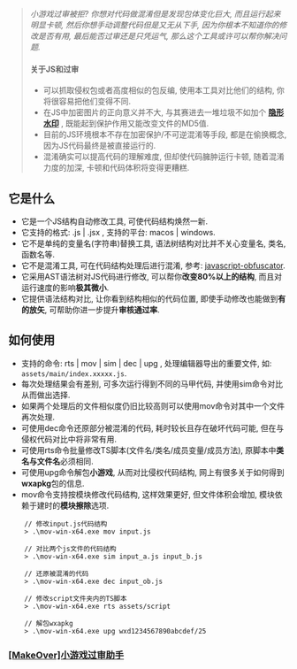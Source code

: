 > *小游戏过审被拒? 你想对代码做混淆但是发现包体变化巨大, 而且运行起来明显卡顿, 然后你想手动调整代码但是又无从下手, 因为你根本不知道你的修改是否有用, 最后能否过审还是只凭运气, 那么这个工具或许可以帮你解决问题.*
> 
> #### 关于JS和过审
> * 可以抓取侵权包或者高度相似的包反编, 使用本工具对比他们的结构, 你将很容易把他们变得不同.
> * 在JS中加密图片的正向意义并不大, 与其赛进去一堆垃圾不如加个 [**隐形水印**](https://store.cocos.com/app/detail/5318) , 既能起到保护作用又能改变文件的MD5值.
> * 目前的JS环境根本不存在加密保护/不可逆混淆等手段, 都是在偷换概念, 因为JS代码最终是被直接运行的.
> * 混淆确实可以提高代码的理解难度, 但却使代码臃肿运行卡顿, 随着混淆力度的加深, 卡顿和代码体积将变得更糟糕.

## 它是什么
* 它是一个JS结构自动修改工具, 可使代码结构焕然一新.
* 它支持的格式: .js | .jsx , 支持的平台: macos | windows.
* 它不是单纯的变量名(字符串)替换工具, 语法树结构对比并不关心变量名, 类名, 函数名等.
* 它不是混淆工具, 可在代码结构处理后进行混淆, 参考: [javascript-obfuscator](https://obfuscator.io).
* 它采用AST语法树对JS代码进行修改, 可以帮你**改变80%以上的结构**, 而且对运行速度的影响**极其微小**.
* 它提供语法结构对比, 让你看到结构相似的代码位置, 即使手动修改也能做到**有的放矢**, 可帮助你进一步提升**审核通过率**.

## 如何使用
* 支持的命令: rts | mov | sim | dec | upg , 处理编辑器导出的重要文件, 如: `assets/main/index.xxxxx.js`.
* 每次处理结果会有差别, 可多次运行得到不同的马甲代码, 并使用sim命令对比从而做出选择.
* 如果两个处理后的文件相似度仍旧比较高则可以使用mov命令对其中一个文件再次处理.
* 可使用dec命令还原部分被混淆的代码, 耗时较长且存在破坏代码可能, 但在与侵权代码对比中将非常有用.
* 可使用rts命令批量修改TS脚本(文件名/类名/成员变量/成员方法), 原脚本中**类名与文件名**必须相同.
* 可使用upg命令解包**小游戏**, 从而对比侵权代码结构, 网上有很多关于如何得到**wxapkg**包的信息.
* mov命令支持按模块修改代码结构, 这样效果更好, 但文件体积会增加, 模块依赖于建时的**模块擦除**选项.
```
    // 修改input.js代码结构
    > .\mov-win-x64.exe mov input.js

    // 对比两个js文件的代码结构
    > .\mov-win-x64.exe sim input_a.js input_b.js

    // 还原被混淆的代码
    > .\mov-win-x64.exe dec input_ob.js

    // 修改script文件夹内的TS脚本
    > .\mov-win-x64.exe rts assets/script

    // 解包wxapkg
    > .\mov-win-x64.exe upg wxd1234567890abcdef/25
```

### [[MakeOver]小游戏过审助手](https://store.cocos.com/app/detail/5337)
